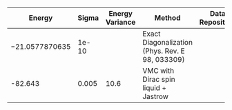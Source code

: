 | Energy             | Sigma           | Energy Variance  | Method                                                        | Data Repository                     |
|--------------------|-----------------|------------------|---------------------------------------------------------------|-------------------------------------|
| −21.0577870635     | 1e-10           |                  | Exact Diagonalization (Phys. Rev. E 98, 033309)               |                                     |
| -82.643            | 0.005           |     10.6         | VMC with Dirac spin liquid + Jastrow	                        |                                     |
